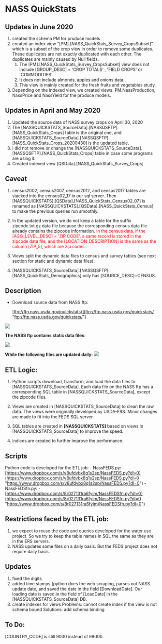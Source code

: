 
# NASS QuickStats 

## Updates in June 2020
1. created the schema PM for produce models
2. created an index view "[PM].[NASS_QuickStats_Survey_CropsSubset]" which is a subset of the crop view in order to remove some duplicates. These duplicates are not exactly duplicated with each other. The duplicates are mainly caused by Null fields. 
	1. The [PM].[NASS_QuickStats_Survey_CropsSubset] view does not include [GROUP_DESC] = 'CROP TOTALS' , 'FIELD CROPS' or 'COMMODITIES'. 
	2. It does not include almonds, apples and onions data. 
	3. This view is mainly created for the fresh fruits and vegetables study.   
3. Depending on the indexed view, we created views: PM.NassProduction, NassPrice and NassYield for the produce models.


## Updates in April and May 2020
1. Updated the source data of NASS survey crops on April 30, 2020
2. The [NASSQUICKSTATS_SourceData].[NASSQSFTP].[NASS_QuickStats_Crops] table is the original one, and [NASSQUICKSTATS_SourceData].[NASSQSFTP].[NASS_QuickStats_Crops_20200430] is the updated table. 
3. I did not remove or change the [NASSQUICKSTATS_SourceData].[NASSQSFTP].[NASS_QuickStats_Crops] table in case some programs are using it. 
4. Created indexed view [QSData].[NASS_QuickStats_Survey_Crops] 

## Caveat
1. census2002, census2007, census2012, and census2017 tables are stacked into the census02_17 in our sql server. Then  [NASSQUICKSTATS].[QSData].[NASS_QuickStats_Census02_07] is renamed as  [NASSQUICKSTATS].[QSData].[NASS_QuickStats_Census] to make the previous queries run smoothly. 

2. In the updated version, we do not keep a table for the suffix zipcode.txt.gz data file because the corresponding census data file already contains the zipcode information.  <span style="color:red">In the census data, if the [AGG_LEVEL_DESC] = 'ZIP CODE', a same record is stored in the zipcode data file, and the [LOCATION_DESCRIPTION] is the same as the column [ZIP_5], which are zip codes.</span>

3. Views split the dynamic data files to census and survey tables (see next section for static and dynamic data files).
4. [NASSQUICKSTATS_SourceData].[NASSQSFTP].[NASS_QuickStats_Demographics] only has [SOURCE_DESC]=CENSUS.



## Description
  - Download source data from NASS ftp:
  
	[ftp://ftp.nass.usda.gov/quickstats/](ftp://ftp.nass.usda.gov/quickstats/ "ftp://ftp.nass.usda.gov/quickstats/")

![](https://blogs.cornell.edu/jingyi/files/2020/02/nass.png)


**The NASS ftp contains static data files:**

![](https://blogs.cornell.edu/jingyi/files/2020/02/static.png)

**While the following files are updated daily:**
![](https://blogs.cornell.edu/jingyi/files/2020/02/dynamic.png)

## ETL Logic:


1. Python scripts download, transform, and load the data files to [NASSQUICKSTATS_SourceData]. Each data file on the NASS ftp has a corresponding SQL table in [NASSQUICKSTATS_SourceData], except the zipcode files. 

2. Views are created in [NASSQUICKSTATS_SourceData] to clean the raw data. The views were originally developed by USDA-ERS. Minor changes are made to fit into the FEDS SQL server.
3. SQL tables are created in **[NASSQUICKSTATS]** based on views in [NASSQUICKSTATS_SourceData] to improve the speed. 
4. Indices are created to further improve the performance. 


## Scripts
Python code is developed for the ETL job:
	 - NassFEDS.py:
		 - [https://www.dropbox.com/s/v8ufdvbx8q1s2sp/NassFEDS.py?dl=0](https://www.dropbox.com/s/v8ufdvbx8q1s2sp/NassFEDS.py?dl=0 "https://www.dropbox.com/s/v8ufdvbx8q1s2sp/NassFEDS.py?dl=0")
	 - NassFEDSfn.py:
		 - [https://www.dropbox.com/s/8r027131ra6fyim/NassFEDSfn.py?dl=0](https://www.dropbox.com/s/8r027131ra6fyim/NassFEDSfn.py?dl=0 "https://www.dropbox.com/s/8r027131ra6fyim/NassFEDSfn.py?dl=0")
	 
## Restrictions faced by the ETL job:
1. we expect to reuse the code and queries developed for the water use project. So we try to keep the table names in SQL the same as they are in the ERS servers. 
2. NASS updates some files on a daily basis. But the FEDS project does not require daily basis. 



## Updates
1. fixed the digits
2. added time stamps (python does the web scraping, parses out NASS update date, and saved the date in the field  [DownloadDate]. Our loading date is saved in the field of [LoadDate] in the [NASSQUICKSTATS_SourceData] DB. 
3. create indexes for views
	Problems: cannot create index if the view is not schema bound
	Solutions: add schema binding

## To Do:
[COUNTRY_CODE] is still 9000 instead of 99000.